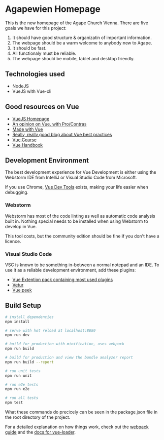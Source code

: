 # Agapewien Homepage

This is the new homepage of the Agape Church Vienna. There are five goals we have for this project:

1. It should have good structure & organizatin of important information.
2. The webpage should be a warm welcome to anybody new to Agape.
3. It should be fast.
4. All functionaly must be reliable.
5. The webpage should be mobile, tablet and desktop friendly.

## Technologies used

* NodeJS
* VueJS with Vue-cli

## Good resources on Vue

* [VueJS Homepage](https://vuejs.org/)
* [An opinion on Vue, with Pro/Contras](https://medium.com/@Pier/vue-js-the-good-the-meh-and-the-ugly-82800bbe6684)
* [Made with Vue](https://madewithvuejs.com/)
* [Really, really good blog about Vue best practices](ccccccccccc)
* [Vue Course](https://www.vuemastery.com/courses/intro-to-vue-js/vue-instance/)
* [Vue Handbook](https://medium.freecodecamp.org/the-vue-handbook-a-thorough-introduction-to-vue-js-1e86835d8446)

## Development Environment

The best development experience for Vue Development is either using the Webstorm IDE from IntelliJ or Visual Studio Code from Microsoft.

If you use Chrome, [Vue Dev Tools](https://chrome.google.com/webstore/detail/vuejs-devtools/nhdogjmejiglipccpnnnanhbledajbpd) exists, making your life easier when debugging.

### Webstorm

Webstorm has most of the code linting as well as automatic code analysis built in. Nothing special needs to be installed when using Webstorm to develop in Vue.

This tool costs, but the community edition should be fine if you don't have a licence.

### Visual Studio Code

VSC is known to be something in-between a normal notepad and an IDE. To use it as a reliable development environment, add these plugins:

* [Vue Extention pack containing most used plugins](https://marketplace.visualstudio.com/items?itemName=mubaidr.vuejs-extension-pack)
* [Vetur](https://marketplace.visualstudio.com/items?itemName=octref.vetur)
* [Vue peek](https://marketplace.visualstudio.com/items?itemName=dariofuzinato.vue-peek)

## Build Setup

``` bash
# install dependencies
npm install

# serve with hot reload at localhost:8080
npm run dev

# build for production with minification, uses webpack
npm run build

# build for production and view the bundle analyzer report
npm run build --report

# run unit tests
npm run unit

# run e2e tests
npm run e2e

# run all tests
npm test
```

What these commands do precicely can be seen in the package.json file in the root directory of the project.

For a detailed explanation on how things work, check out the [webpack guide](http://vuejs-templates.github.io/webpack/) and the [docs for vue-loader](http://vuejs.github.io/vue-loader).
